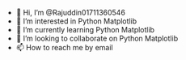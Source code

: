- 👋 Hi, I’m @Rajuddin01711360546
- 👀 I’m interested in Python Matplotlib
- 🌱 I’m currently learning Python Matplotlib
- 💞️ I’m looking to collaborate on Python Matplotlib
- 📫 How to reach me by email

<!---
Rajuddin01711360546/Rajuddin01711360546 is a ✨ special ✨ repository because its `README.md` (this file) appears on your GitHub profile.
You can click the Preview link to take a look at your changes.
--->
